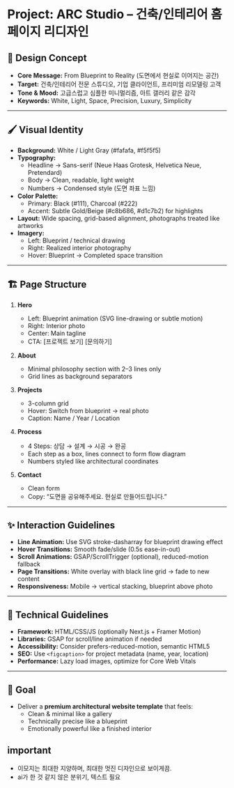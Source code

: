 # Project: ARC Studio – 건축/인테리어 홈페이지 리디자인

## 🎨 Design Concept
- **Core Message:** From Blueprint to Reality (도면에서 현실로 이어지는 공간)
- **Target:** 건축/인테리어 전문 스튜디오, 기업 클라이언트, 프리미엄 리모델링 고객
- **Tone & Mood:** 고급스럽고 심플한 미니멀리즘, 아트 갤러리 같은 감각
- **Keywords:** White, Light, Space, Precision, Luxury, Simplicity

---

## 🖌️ Visual Identity
- **Background:** White / Light Gray (#fafafa, #f5f5f5)
- **Typography:** 
  - Headline → Sans-serif (Neue Haas Grotesk, Helvetica Neue, Pretendard)
  - Body → Clean, readable, light weight
  - Numbers → Condensed style (도면 좌표 느낌)
- **Color Palette:** 
  - Primary: Black (#111), Charcoal (#222)
  - Accent: Subtle Gold/Beige (#c8b686, #d1c7b2) for highlights
- **Layout:** Wide spacing, grid-based alignment, photographs treated like artworks
- **Imagery:** 
  - Left: Blueprint / technical drawing
  - Right: Realized interior photography
  - Hover: Blueprint → Completed space transition

---

## 🏗️ Page Structure
1. **Hero**
   - Left: Blueprint animation (SVG line-drawing or subtle motion)
   - Right: Interior photo
   - Center: Main tagline
   - CTA: [프로젝트 보기] [문의하기]

2. **About**
   - Minimal philosophy section with 2–3 lines only
   - Grid lines as background separators

3. **Projects**
   - 3-column grid
   - Hover: Switch from blueprint → real photo
   - Caption: Name / Year / Location

4. **Process**
   - 4 Steps: 상담 → 설계 → 시공 → 완공
   - Each step as a box, lines connect to form flow diagram
   - Numbers styled like architectural coordinates

5. **Contact**
   - Clean form
   - Copy: “도면을 공유해주세요. 현실로 만들어드립니다.”

---

## ✨ Interaction Guidelines
- **Line Animation:** Use SVG stroke-dasharray for blueprint drawing effect
- **Hover Transitions:** Smooth fade/slide (0.5s ease-in-out)
- **Scroll Animations:** GSAP/ScrollTrigger (optional), reduced-motion fallback
- **Page Transitions:** White overlay with black line grid → fade to new content
- **Responsiveness:** Mobile → vertical stacking, blueprint above photo

---

## 🔧 Technical Guidelines
- **Framework:** HTML/CSS/JS (optionally Next.js + Framer Motion)
- **Libraries:** GSAP for scroll/line animation if needed
- **Accessibility:** Consider prefers-reduced-motion, semantic HTML5
- **SEO:** Use `<figcaption>` for project metadata (name, year, location)
- **Performance:** Lazy load images, optimize for Core Web Vitals

---

## 🎯 Goal
- Deliver a **premium architectural website template** that feels:
  - Clean & minimal like a gallery
  - Technically precise like a blueprint
  - Emotionally powerful like a finished interior


## important
- 이모지는 최대한 지양하며, 최대한 멋진 디자인으로 보이게끔. 
- ai가 한 것 같지 않은 분위기, 텍스트 필요
